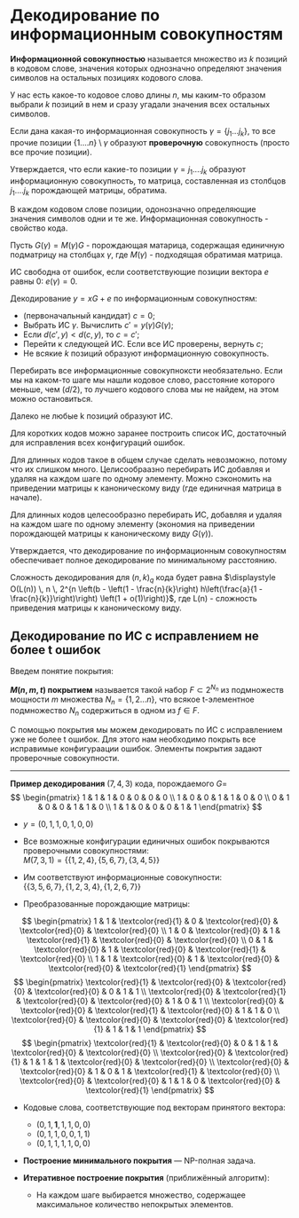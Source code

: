 # Декодирование по информационным совокупностям

**Информационной совокупностью** называется множество из $k$ позиций в кодовом слове, значения которых однозначно определяют значения символов на остальных позициях кодового слова.

У нас есть какое-то кодовое слово длины $n$, мы каким-то образом выбрали $k$ позиций в нем и сразу угадали значения всех остальных символов.

Если дана какая-то информационная совокупность $\gamma = \{j_1...j_k\}$, то все прочие позиции $\{1....n\} \setminus \gamma$ образуют **проверочную** совокупность (просто все прочие позиции).

Утверждается, что если какие-то позиции $\gamma = {j_1....j_k}$ образуют информационную совокупность, то матрица, составленная из столбцов $j_1....j_k$ порождающей матрицы, обратима.

В каждом кодовом слове позиции, одонозначно определяющие значения символов одни и те же. Информационная совокупность - свойство кода.

Пусть $G(\gamma) = M(\gamma)G$ - порождающая матарица, содержащая единичную подматрицу на столбцах $\gamma$, где $M(\gamma)$ - подходящая обратимая матрица.

ИС свободна от ошибок, если соответствующие позиции вектора $e$ равны 0: $e(\gamma) = 0$.

Декодирование $y = xG + e$ по информационным совокупностям:

- (первоначальный кандидат) $c = 0$;
- Выбрать ИС $\gamma$. Вычислить $c' = y(\gamma)G(\gamma)$;
- Если $d(c', y) < d(c, y)$, то $c = c'$;
- Перейти к следующей ИС. Если все ИС проверены, вернуть $c$;
- Не всякие $k$ позиций образуют информационную совокупность.

Перебирать все информационные совокупноксти необязательно. Если мы на каком-то шаге мы нашли кодовое слово, расстояние которого меньше, чем ($d/2$), то лучшего кодового слова мы не найдем, на этом можно остановиться.

Далеко не любые k позиций образуют ИС.

Для коротких кодов можно заранее построить список ИС, достаточный для исправления всех конфигураций ошибок.

Для длинных кодов такое в общем случае сделать невозможно, потому что их слишком много. Целисообраазно перебирать ИС добавляя и удаляя на каждом шаге по одному элементу. Можно сэкономить на приведении матрицы к каноническому виду (где единичная матрица в начале).

Для длинных кодов целесообразно перебирать ИС, добавляя и удаляя на каждом шаге по одному элементу (экономия на приведении порождающей матрицы к каноническому виду $G(\gamma)$).

Утверждается, что декодирование по информационным совокупностям обеспечивает полное декодирование по минимальному расстоянию.

Сложность декодирования для $(n, k)_q$ кода будет равна $\displaystyle O(L(n)) \, n \, 2^{n \left(b - \left(1 - \frac{n}{k}\right) h\left(\frac{a}{1 - \frac{n}{k}}\right)\right) \left(1 + o(1)\right)}$, где L(n) - сложность приведения матрицы к каноническому виду.

## Декодирование по ИС с исправлением не более t ошибок

Введем понятие покрытия:

**$M(n, m, t)$ покрытием** называется такой набор $F \subset 2^{N_n}$ из подмножеств мощности $m$ множества $N_n = \{1, 2 ... n\}$, что всякое t-элементное подмножество $N_n$ содержиться в одном из $f \in F$.

С помощью покрытия мы можем декодировать по ИС с исправлением уже не более t ошибок. Для этого нам необходимо покрыть все исправимые конфигураации ошибок. Элементы покрытия задают проверочные совокупности.

---
**Пример декодирования** $(7, 4, 3)$ кода, порождаемого $G =$  
$$
\begin{pmatrix}
1 & 1 & 1 & 0 & 0 & 0 & 0 \\
1 & 0 & 0 & 1 & 1 & 0 & 0 \\
0 & 1 & 0 & 0 & 1 & 1 & 0 \\
1 & 1 & 0 & 0 & 0 & 1 & 1
\end{pmatrix}
$$

- $y = (0, 1, 1, 0, 1, 0, 0)$

- Все возможные конфигурации единичных ошибок покрываются проверочными совокупностями:  
  $M(7, 3, 1) = \{\{1, 2, 4\}, \{5, 6, 7\}, \{3, 4, 5\}\}$

- Им соответствуют информационные совокупности:  
  $\{\{3, 5, 6, 7\}, \{1, 2, 3, 4\}, \{1, 2, 6, 7\}\}$

- Преобразованные порождающие матрицы:
  
$$
\begin{pmatrix}
1 & 1 & \textcolor{red}{1} & 0 & \textcolor{red}{0} & \textcolor{red}{0} & \textcolor{red}{0} \\
1 & 0 & \textcolor{red}{0} & 1 & \textcolor{red}{1} & \textcolor{red}{0} & \textcolor{red}{0} \\
0 & 1 & \textcolor{red}{0} & 1 & \textcolor{red}{0} & \textcolor{red}{1} & \textcolor{red}{0} \\
1 & 1 & \textcolor{red}{0} & 1 & \textcolor{red}{0} & \textcolor{red}{0} & \textcolor{red}{1}
\end{pmatrix}
$$
$$
\begin{pmatrix}
\textcolor{red}{1} & \textcolor{red}{0} & \textcolor{red}{0} & \textcolor{red}{0} & 0 & 1 & 1 \\
\textcolor{red}{0} & \textcolor{red}{1} & \textcolor{red}{0} & \textcolor{red}{0} & 1 & 0 & 1 \\
\textcolor{red}{0} & \textcolor{red}{0} & \textcolor{red}{1} & \textcolor{red}{0} & 1 & 1 & 0 \\
\textcolor{red}{0} & \textcolor{red}{0} & \textcolor{red}{0} & \textcolor{red}{1} & 1 & 1 & 1
\end{pmatrix}
$$
$$
\begin{pmatrix}
\textcolor{red}{1} & \textcolor{red}{0} & 0 & 1 & 1 & \textcolor{red}{0} & \textcolor{red}{0} \\
\textcolor{red}{0} & \textcolor{red}{1} & 1 & 1 & 1 & \textcolor{red}{0} & \textcolor{red}{0} \\
\textcolor{red}{0} & \textcolor{red}{0} & 1 & 0 & 1 & \textcolor{red}{1} & \textcolor{red}{0} \\
\textcolor{red}{0} & \textcolor{red}{0} & 1 & 1 & 0 & \textcolor{red}{0} & \textcolor{red}{1}
\end{pmatrix}
$$

- Кодовые слова, соответствующие под векторам принятого вектора:
  - $(0, 1, \mathbf{1}, 1, 1, 0, 0)$
  - $(0, 1, 1, 0, 0, 1, 1)$
  - $(0, 1, 1, 1, 1, 0, 0)$

- **Построение минимального покрытия** — NP-полная задача.
- **Итеративное построение покрытия** (приближённый алгоритм):
  - На каждом шаге выбирается множество, содержащее максимальное количество непокрытых элементов.
